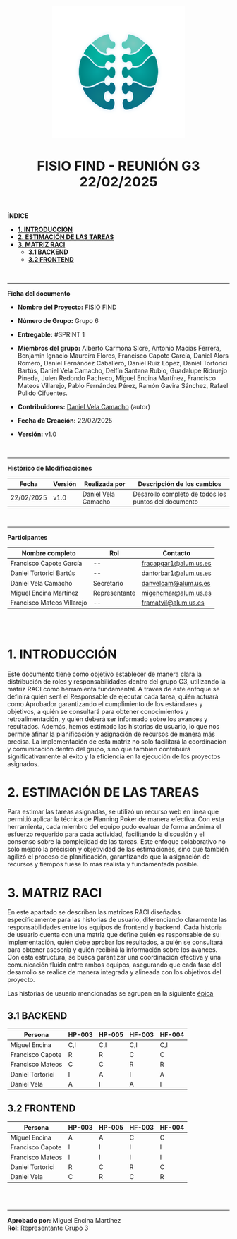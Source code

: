 <!-- ---
title: "REUNIÓN G3 22/02/2025"                            # CHANGE IF NEEDED
subtitle: "FISIO FIND - Grupo 6 - #SPRINT 1"
author: [Alberto Carmona Sicre, Antonio Macías Ferrera, Benjamín Ignacio Maureira Flores, Francisco Capote García, Daniel Alors Romero, Daniel Fernández Caballero, Daniel Ruiz López, Daniel Tortorici Bartús, Daniel Vela Camacho, Delfín Santana Rubio, Guadalupe Ridruejo Pineda, Julen Redondo Pacheco, Miguel Encina Martínez, Francisco Mateos Villarejo, Pablo Fernández Pérez, Ramón Gavira Sánchez, Rafael Pulido Cifuentes]
date: "22/02/2025"                                        # CHANGE IF NEEDED
subject: "ISPP"
lang: "es"
toc: true
titlepage: true
titlepage-text-color: "1C1C1C"
titlepage-rule-color: "1C1C1C"
titlepage-rule-height: 0
colorlinks: true
linkcolor: blue
titlepage-background: "../../.backgrounds/background3V.pdf"  # CHANGE IF NEEDED
header-left: "REUNIÓN G3"                                 # CHANGE IF NEEDED
header-right: "22/02/2025"                                # CHANGE IF NEEDED
footer-left: "FISIO FIND"
documentclass: scrartcl
classoption: "table"  
--- -->

<!-- COMMENT THIS WHEN EXPORTING TO PDF -->
<p align="center">
  <img src="../../.img/Logo_FisioFind_Verde_sin_fondo.webp" alt="Logo FisioFind" width="300" />
</p>

<h1 align="center" style="font-size: 30px; font-weight: bold;">
  FISIO FIND  -  REUNIÓN G3 22/02/2025
</h1>

<br>


**ÍNDICE**
- [**1. INTRODUCCIÓN**](#1-introducción)
- [**2. ESTIMACIÓN DE LAS TAREAS**](#2-estimación-de-las-tareas)
- [**3. MATRIZ RACI**](#3-matriz-raci)
  - [**3.1 BACKEND**](#31-backend)
  - [**3.2 FRONTEND**](#32-frontend)
<!-- COMMENT WHEN EXPORTING TO PDF -->

<br>


---

**Ficha del documento**

- **Nombre del Proyecto:** FISIO FIND

- **Número de Grupo:** Grupo 6

- **Entregable:** #SPRINT 1

- **Miembros del grupo:** Alberto Carmona Sicre, Antonio Macías Ferrera, Benjamín Ignacio Maureira Flores, Francisco Capote García, Daniel Alors Romero, Daniel Fernández Caballero, Daniel Ruiz López, Daniel Tortorici Bartús, Daniel Vela Camacho, Delfín Santana Rubio, Guadalupe Ridruejo Pineda, Julen Redondo Pacheco, Miguel Encina Martínez, Francisco Mateos Villarejo, Pablo Fernández Pérez, Ramón Gavira Sánchez, Rafael Pulido Cifuentes.

- **Contribuidores:** [Daniel Vela Camacho](https://github.com/danvelcam) (autor)

- **Fecha de Creación:** 22/02/2025  

- **Versión:** v1.0

<br>


---

**Histórico de Modificaciones**

| Fecha      | Versión | Realizada por       | Descripción de los cambios                           |
| ---------- | ------- | ------------------- | ---------------------------------------------------- |
| 22/02/2025 | v1.0    | Daniel Vela Camacho | Desarollo completo de todos los puntos del documento |

<br>

---

**Participantes**

| Nombre completo            | Rol           | Contacto              |
| -------------------------- | ------------- | --------------------- |
| Francisco Capote García    | --            | fracapgar1@alum.us.es |
| Daniel Tortorici Bartús    | --            | dantorbar1@alum.us.es |
| Daniel Vela Camacho        | Secretario    | danvelcam@alum.us.es  |
| Miguel Encina Martínez     | Representante | migencmar@alum.us.es  |
| Francisco Mateos Villarejo | --            | framatvil@alum.us.es  |

<br>

<!-- \newpage -->

<br>


# **1. INTRODUCCIÓN**

Este documento tiene como objetivo establecer de manera clara la distribución de roles y responsabilidades dentro del grupo G3, utilizando la matriz RACI como herramienta fundamental. A través de este enfoque se definirá quién será el Responsable de ejecutar cada tarea, quién actuará como Aprobador garantizando el cumplimiento de los estándares y objetivos, a quién se consultará para obtener conocimientos y retroalimentación, y quién deberá ser informado sobre los avances y resultados. Además, hemos estimado las historias de usuario, lo que nos permite afinar la planificación y asignación de recursos de manera más precisa. La implementación de esta matriz no solo facilitará la coordinación y comunicación dentro del grupo, sino que también contribuirá significativamente al éxito y la eficiencia en la ejecución de los proyectos asignados.

# **2. ESTIMACIÓN DE LAS TAREAS**

Para estimar las tareas asignadas, se utilizó un recurso web en línea que permitió aplicar la técnica de Planning Poker de manera efectiva. Con esta herramienta, cada miembro del equipo pudo evaluar de forma anónima el esfuerzo requerido para cada actividad, facilitando la discusión y el consenso sobre la complejidad de las tareas. Este enfoque colaborativo no solo mejoró la precisión y objetividad de las estimaciones, sino que también agilizó el proceso de planificación, garantizando que la asignación de recursos y tiempos fuese lo más realista y fundamentada posible.

# **3. MATRIZ RACI**

En este apartado se describen las matrices RACI diseñadas específicamente para las historias de usuario, diferenciando claramente las responsabilidades entre los equipos de frontend y backend. Cada historia de usuario cuenta con una matriz que define quién es responsable de su implementación, quién debe aprobar los resultados, a quién se consultará para obtener asesoría y quién recibirá la información sobre los avances. Con esta estructura, se busca garantizar una coordinación efectiva y una comunicación fluida entre ambos equipos, asegurando que cada fase del desarrollo se realice de manera integrada y alineada con los objetivos del proyecto.

Las historias de usuario mencionadas se agrupan en la siguiente [épica](https://github.com/Proyecto-ISPP/FISIOFIND/issues/85)

## **3.1 BACKEND**

| Persona          | HP-003 | HP-005 | HF-003 | HF-004 |
| ---------------- | ------ | ------ | ------ | ------ |
| Miguel Encina    | C,I    | C,I    | C,I    | C,I    |
| Francisco Capote | R      | R      | C      | C      |
| Francisco Mateos | C      | C      | R      | R      |
| Daniel Tortorici | I      | A      | I      | A      |
| Daniel Vela      | A      | I      | A      | I      |

## **3.2 FRONTEND**

| Persona          | HP-003 | HP-005 | HF-003 | HF-004 |
| ---------------- | ------ | ------ | ------ | ------ |
| Miguel Encina    | A      | A      | C      | C      |
| Francisco Capote | I      | I      | I      | I      |
| Francisco Mateos | I      | I      | I      | I      |
| Daniel Tortorici | R      | C      | R      | C      |
| Daniel Vela      | C      | R      | C      | R      |


<br>

<br>


---

**Aprobado por:** Miguel Encina Martínez  
**Rol:** Representante Grupo 3

